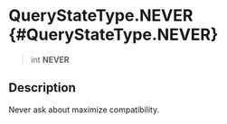QueryStateType.NEVER {#QueryStateType.NEVER}
====================

> int **NEVER**

Description
-----------

Never ask about maximize compatibility.

